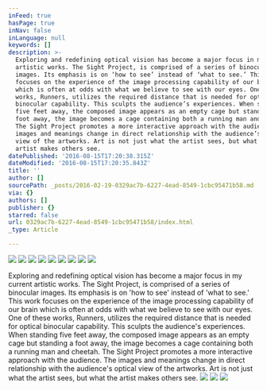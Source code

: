 ```yaml
---
inFeed: true
hasPage: true
inNav: false
inLanguage: null
keywords: []
description: >-
  Exploring and redefining optical vision has become a major focus in my current
  artistic works. The Sight Project, is comprised of a series of binocular
  images. Its emphasis is on ‘how to see’ instead of ‘what to see.’ This work
  focuses on the experience of the image processing capability of our brain
  which is often at odds with what we believe to see with our eyes. One of these
  works, Runners, utilizes the required distance that is needed for optical
  binocular capability. This sculpts the audience’s experiences. When standing
  five feet away, the composed image appears as an empty cage but standing a
  foot away, the image becomes a cage containing both a running man and cheetah.
  The Sight Project promotes a more interactive approach with the audience. The
  images and meanings change in direct relationship with the audience’s optical
  view of the artworks. Art is not just what the artist sees, but what the
  artist makes others see. 
datePublished: '2016-08-15T17:20:38.315Z'
dateModified: '2016-08-15T17:20:35.843Z'
title: ''
author: []
sourcePath: _posts/2016-02-19-0329ac7b-6227-4ead-8549-1cbc95471b58.md
via: {}
authors: []
publisher: {}
starred: false
url: 0329ac7b-6227-4ead-8549-1cbc95471b58/index.html
_type: Article

---
```

![](https://the-grid-user-content.s3-us-west-2.amazonaws.com/5cd2d9cf-4636-43f9-8306-48361ab3c554.jpg)
![](https://the-grid-user-content.s3-us-west-2.amazonaws.com/35ebf931-a962-4291-9185-1ac7fb4739c6.jpg)
![](https://the-grid-user-content.s3-us-west-2.amazonaws.com/1dbd8802-0e76-47d6-b218-83e75db6ba3d.jpg)
![](https://the-grid-user-content.s3-us-west-2.amazonaws.com/7c7fab95-f157-4e25-a953-419a5c170b81.jpg)
![](https://the-grid-user-content.s3-us-west-2.amazonaws.com/170264bd-8d62-423d-b709-2bc4880027f6.jpg)
![](https://the-grid-user-content.s3-us-west-2.amazonaws.com/3514149b-e7be-412c-a9dc-81faad160049.jpg)
![](https://the-grid-user-content.s3-us-west-2.amazonaws.com/80cf0a86-809d-44db-83d3-4f9fa15fdee7.jpg)
![](https://the-grid-user-content.s3-us-west-2.amazonaws.com/5cf364cd-2f49-4f76-b448-ea7a7b4a8d6b.jpg)
![](https://the-grid-user-content.s3-us-west-2.amazonaws.com/02e85eba-ae1d-4ee9-94c1-c2a665e2c043.jpg)

Exploring and redefining optical vision has become a major focus in my current artistic works. The Sight Project, is comprised of a series of binocular images. Its emphasis is on 'how to see' instead of 'what to see.' This work focuses on the experience of the image processing capability of our brain which is often at odds with what we believe to see with our eyes. One of these works, Runners, utilizes the required distance that is needed for optical binocular capability. This sculpts the audience's experiences. When standing five feet away, the composed image appears as an empty cage but standing a foot away, the image becomes a cage containing both a running man and cheetah. The Sight Project promotes a more interactive approach with the audience. The images and meanings change in direct relationship with the audience's optical view of the artworks. Art is not just what the artist sees, but what the artist makes others see. ![](https://the-grid-user-content.s3-us-west-2.amazonaws.com/8628d26a-e598-493f-9192-94cd6fc68816.jpg)
![](https://the-grid-user-content.s3-us-west-2.amazonaws.com/f8038dbe-93da-418e-b4f6-2707fb576e06.jpg)
![](https://the-grid-user-content.s3-us-west-2.amazonaws.com/dc022bb9-b5e7-4169-bd80-ae1da4d08b78.jpg)